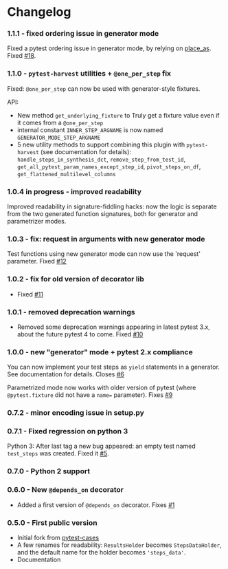 # Changelog

### 1.1.1 - fixed ordering issue in generator mode

Fixed a pytest ordering issue in generator mode, by relying on [place_as](https://github.com/pytest-dev/pytest/issues/4429). Fixed [#18](https://github.com/smarie/python-pytest-steps/issues/18).

### 1.1.0 - `pytest-harvest` utilities + `@one_per_step` fix

Fixed: `@one_per_step` can now be used with generator-style fixtures.

API:
 - New method `get_underlying_fixture` to Truly get a fixture value even if it comes from a `@one_per_step`
 - internal constant `INNER_STEP_ARGNAME` is now named `GENERATOR_MODE_STEP_ARGNAME`
 - 5 new utility methods to support combining this plugin with `pytest-harvest` (see documentation for details): `handle_steps_in_synthesis_dct`, `remove_step_from_test_id`, `get_all_pytest_param_names_except_step_id`, `pivot_steps_on_df`, `get_flattened_multilevel_columns`

### 1.0.4 in progress - improved readability

Improved readability in signature-fiddling hacks: now the logic is separate from the two generated function signatures, both for generator and parametrizer modes.

### 1.0.3 - fix: request in arguments with new generator mode

Test functions using new generator mode can now use the 'request' parameter. Fixed [#12](https://github.com/smarie/python-pytest-steps/issues/12)

### 1.0.2 - fix for old version of decorator lib

 * Fixed [#11](https://github.com/smarie/python-pytest-steps/issues/11)

### 1.0.1 - removed deprecation warnings

 * Removed some deprecation warnings appearing in latest pytest 3.x, about the future pytest 4 to come. Fixed [#10](https://github.com/smarie/python-pytest-steps/issues/10)

### 1.0.0 - new "generator" mode + pytest 2.x compliance

You can now implement your test steps as `yield` statements in a generator. See documentation for details. Closes [#6](https://github.com/smarie/python-pytest-steps/issues/6)

Parametrized mode now works with older version of pytest (where `@pytest.fixture` did not have a `name=` parameter). Fixes [#9](https://github.com/smarie/python-pytest-steps/issues/9)

### 0.7.2 - minor encoding issue in setup.py

### 0.7.1 - Fixed regression on python 3

Python 3: After last tag a new bug appeared: an empty test named `test_steps` was created. Fixed it [#5](https://github.com/smarie/python-pytest-steps/issues/5).

### 0.7.0 - Python 2 support

### 0.6.0 - New `@depends_on` decorator

 * Added a first version of `@depends_on` decorator. Fixes [#1](https://github.com/smarie/python-pytest-steps/issues/1)

### 0.5.0 - First public version

 * Initial fork from [pytest-cases](https://smarie.github.io/python-pytest-cases/)
 * A few renames for readability: `ResultsHolder` becomes `StepsDataHolder`, and the default name for the holder becomes `'steps_data'`.
 * Documentation

